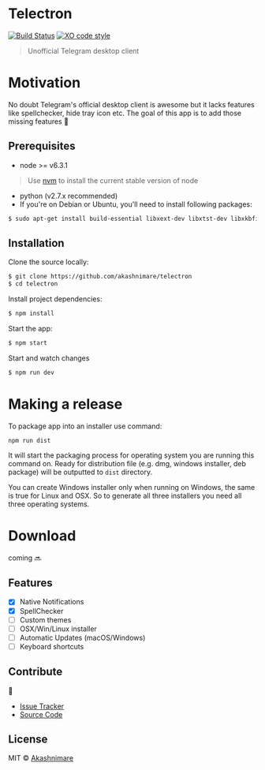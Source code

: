 # Telectron
[![Build Status](https://travis-ci.org/akashnimare/telectron.svg?branch=master)](https://travis-ci.org/akashnimare/telectron)
[![XO code style](https://img.shields.io/badge/code_style-XO-5ed9c7.svg)](https://github.com/sindresorhus/xo)

> Unofficial Telegram desktop client

# Motivation
No doubt Telegram's official desktop client is awesome but it lacks features like spellchecker, hide tray icon etc. The goal of this app is to add those missing features :rocket:

## Prerequisites
* node >= v6.3.1
> Use [nvm](https://github.com/creationix/nvm) to install the current stable version of node


* python (v2.7.x recommended)
* If you're on Debian or Ubuntu, you'll need to install following packages:
```sh
$ sudo apt-get install build-essential libxext-dev libxtst-dev libxkbfile-dev
```


## Installation

Clone the source locally:

```sh
$ git clone https://github.com/akashnimare/telectron
$ cd telectron
```

Install project dependencies:

```sh
$ npm install
```

Start the app:

```sh
$ npm start
```

Start and watch changes  

```sh
$ npm run dev
```

# Making a release

To package app into an installer use command:
```
npm run dist
```
It will start the packaging process for operating system you are running this command on. Ready for distribution file (e.g. dmg, windows installer, deb package) will be outputted to `dist` directory.

You can create Windows installer only when running on Windows, the same is true for Linux and OSX. So to generate all three installers you need all three operating systems.

# Download
coming :soon:

## Features

- [x] Native Notifications
- [x] SpellChecker
- [ ]  Custom themes
- [ ]  OSX/Win/Linux installer
- [ ]  Automatic Updates (macOS/Windows)
- [ ]  Keyboard shortcuts

## Contribute
:raising_hand:

* [Issue Tracker](https://github.com/akashnimare/telectron/issues)
* [Source Code](https://github.com/akashnimare/telectron/)

## License

MIT © [Akashnimare](http://akashnimare.in)
